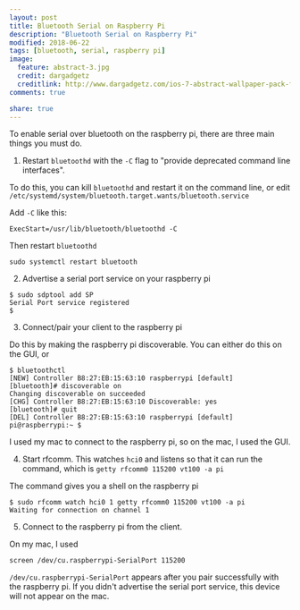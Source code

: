 ```yaml
---
layout: post
title: Bluetooth Serial on Raspberry Pi
description: "Bluetooth Serial on Raspberry Pi"
modified: 2018-06-22
tags: [bluetooth, serial, raspberry pi]
image:
  feature: abstract-3.jpg
  credit: dargadgetz
  creditlink: http://www.dargadgetz.com/ios-7-abstract-wallpaper-pack-for-iphone-5-and-ipod-touch-retina/
comments: true

share: true
---
```


To enable serial over bluetooth on the raspberry pi, there are three main things you must do.

1. Restart `bluetoothd` with the `-C` flag to "provide deprecated command line interfaces".

To do this, you can kill `bluetoothd` and restart it on the command line, or edit `/etc/systemd/system/bluetooth.target.wants/bluetooth.service`

Add `-C` like this:

```
ExecStart=/usr/lib/bluetooth/bluetoothd -C
```

Then restart `bluetoothd`

```
sudo systemctl restart bluetooth
```

2. Advertise a serial port service on your raspberry pi

```
$ sudo sdptool add SP
Serial Port service registered
$
```

3. Connect/pair your client to the raspberry pi

Do this by making the raspberry pi discoverable. You can either do this on the GUI, or

```
$ bluetoothctl
[NEW] Controller B8:27:EB:15:63:10 raspberrypi [default]
[bluetooth]# discoverable on
Changing discoverable on succeeded
[CHG] Controller B8:27:EB:15:63:10 Discoverable: yes
[bluetooth]# quit
[DEL] Controller B8:27:EB:15:63:10 raspberrypi [default]
pi@raspberrypi:~ $
```

I used my mac to connect to the raspberry pi, so on the mac, I used the GUI.

4. Start rfcomm. This watches `hci0` and listens so that it can run the command, which is `getty rfcomm0 115200 vt100 -a pi`

The command gives you a shell on the raspberry pi

```
$ sudo rfcomm watch hci0 1 getty rfcomm0 115200 vt100 -a pi
Waiting for connection on channel 1

```

5. Connect to the raspberry pi from the client.

On my mac, I used

```
screen /dev/cu.raspberrypi-SerialPort 115200
```

`/dev/cu.raspberrypi-SerialPort` appears after you pair successfully with the raspberry pi.
If you didn't advertise the serial port service, this device will not appear on the mac.

